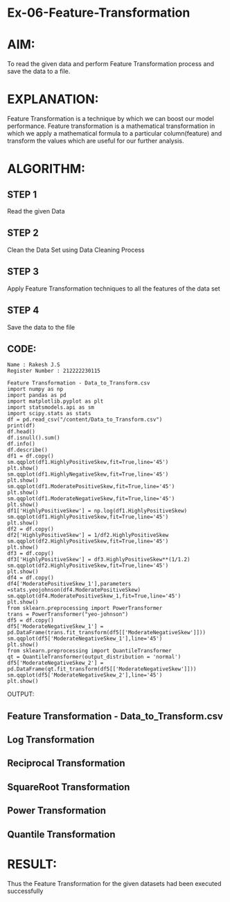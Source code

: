 # Ex-06-Feature-Transformation
# AIM:
To read the given data and perform Feature Transformation process and save the data to a file.

# EXPLANATION:
Feature Transformation is a technique by which we can boost our model performance. Feature transformation is a mathematical transformation in which we apply a mathematical formula to a particular column(feature) and transform the values which are useful for our further analysis.

# ALGORITHM:
## STEP 1
Read the given Data

## STEP 2
Clean the Data Set using Data Cleaning Process

## STEP 3
Apply Feature Transformation techniques to all the features of the data set

## STEP 4
Save the data to the file

## CODE:
```
Name : Rakesh J.S
Register Number : 212222230115
```
```
Feature Transformation - Data_to_Transform.csv
import numpy as np
import pandas as pd
import matplotlib.pyplot as plt
import statsmodels.api as sm
import scipy.stats as stats
df = pd.read_csv("/content/Data_to_Transform.csv")
print(df)
df.head()
df.isnull().sum()
df.info()
df.describe()
df1 = df.copy()
sm.qqplot(df1.HighlyPositiveSkew,fit=True,line='45')
plt.show()
sm.qqplot(df1.HighlyNegativeSkew,fit=True,line='45')
plt.show()
sm.qqplot(df1.ModeratePositiveSkew,fit=True,line='45')
plt.show()
sm.qqplot(df1.ModerateNegativeSkew,fit=True,line='45')
plt.show()
df1['HighlyPositiveSkew'] = np.log(df1.HighlyPositiveSkew)
sm.qqplot(df1.HighlyPositiveSkew,fit=True,line='45')
plt.show()
df2 = df.copy()
df2['HighlyPositiveSkew'] = 1/df2.HighlyPositiveSkew
sm.qqplot(df2.HighlyPositiveSkew,fit=True,line='45')
plt.show()
df3 = df.copy()
df3['HighlyPositiveSkew'] = df3.HighlyPositiveSkew**(1/1.2)
sm.qqplot(df2.HighlyPositiveSkew,fit=True,line='45')
plt.show()
df4 = df.copy()
df4['ModeratePositiveSkew_1'],parameters =stats.yeojohnson(df4.ModeratePositiveSkew)
sm.qqplot(df4.ModeratePositiveSkew_1,fit=True,line='45')
plt.show()
from sklearn.preprocessing import PowerTransformer 
trans = PowerTransformer("yeo-johnson")
df5 = df.copy()
df5['ModerateNegativeSkew_1'] = pd.DataFrame(trans.fit_transform(df5[['ModerateNegativeSkew']]))
sm.qqplot(df5['ModerateNegativeSkew_1'],line='45')
plt.show()
from sklearn.preprocessing import QuantileTransformer
qt = QuantileTransformer(output_distribution = 'normal')
df5['ModerateNegativeSkew_2'] = pd.DataFrame(qt.fit_transform(df5[['ModerateNegativeSkew']]))
sm.qqplot(df5['ModerateNegativeSkew_2'],line='45')
plt.show()
```
OUTPUT:
## Feature Transformation - Data_to_Transform.csv



## Log Transformation


## Reciprocal Transformation


## SquareRoot Transformation


## Power Transformation




## Quantile Transformation


# RESULT:
Thus the Feature Transformation for the given datasets had been executed successfully
